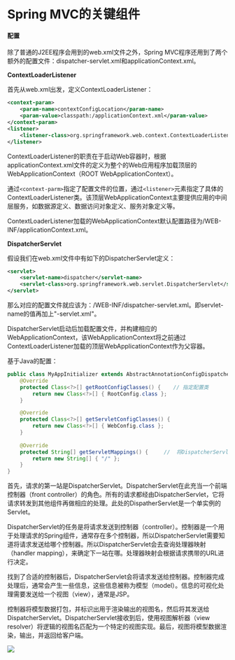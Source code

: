 # Spring MVC的关键组件

#### 配置

除了普通的J2EE程序会用到的web.xml文件之外，Spring MVC程序还用到了两个额外的配置文件：dispatcher-servlet.xml和applicationContext.xml。

**ContextLoaderListener**

首先从web.xml出发，定义ContextLoaderListener：

```xml
<context-param>
	<param-name>contextConfigLocation</param-name>
	<param-value>classpath:/applicationContext.xml</param-value>
</context-param>
<listener>
	<listener-class>org.springframework.web.context.ContextLoaderListener</listener-class>
</listener>
```

ContextLoaderListener的职责在于启动Web容器时，根据applicationContext.xml文件的定义为整个的Web应用程序加载顶层的WebApplicationContext（ROOT WebApplicationContext）。

 通过`<context-parm>`指定了配置文件的位置，通过`<listener>`元素指定了具体的ContextLoaderListener类。该顶层WebApplicationContext主要提供应用的中间层服务，如数据源定义、数据访问对象定义、服务对象定义等。

ContextLoaderListener加载的WebApplicationContext默认配置路径为/WEB-INF/applicationContext.xml。

**DispatcherServlet**

假设我们在web.xml文件中有如下的DispatcherServlet定义：

```xml
<servlet>
	<servlet-name>dispatcher</servlet-name>
    <servlet-class>org.springframework.web.servlet.DispatcherServlet</servlet-class>
</servlet>
```

那么对应的配置文件就应该为：/WEB-INF/dispatcher-servlet.xml。即servlet-name的值再加上"-servlet.xml"。

DispatcherServlet启动后加载配置文件，并构建相应的WebApplicationContext，该WebApplicationContext将之前通过ContextLoaderListener加载的顶层WebApplicationContext作为父容器。

基于Java的配置：

```java
public class MyAppInitializer extends AbstractAnnotationConfigDispatcherServletInitializer {
    @Override
    protected Class<?>[] getRootConfigClasses() {    // 指定配置类
        return new Class<?>[] { RootConfig.class };
    }

    @Override
    protected Class<?>[] getServletConfigClasses() {
        return new Class<?>[] { WebConfig.class };
    }
 
    @Override
    protected String[] getServletMappings() {     //  将DispatcherServlet映射到/
        return new String[] { "/" };
    }
}
```





首先，请求的第一站是DispatcherServlet。DispatcherServlet在此充当一个前端控制器（front controller）的角色。所有的请求都经由DispatcherServlet，它将请求转发到其他组件再做相应的处理。此处的DispatherServlet是一个单实例的Servlet。

DispatcherServlet的任务是将请求发送到控制器（controller）。控制器是一个用于处理请求的Spring组件，通常存在多个控制器，所以DispatcherServlet需要知道将请求发送给哪个控制器。所以DispatcherServlet会去查询处理器映射（handler mapping），来确定下一站在哪。处理器映射会根据请求携带的URL进行决定。

找到了合适的控制器后，DispatcherServlet会将请求发送给控制器。控制器完成处理后，通常会产生一些信息，这些信息被称为模型（model）。信息的可视化处理需要发送给一个视图（view），通常是JSP。

控制器将模型数据打包，并标识出用于渲染输出的视图名，然后将其发送给DispatcherServlet。DispatcherServlet接收到后，使用视图解析器（view resolver）将逻辑的视图名匹配为一个特定的视图实现。最后，视图将模型数据渲染，输出，并返回给客户端。

![](http://oqag5mdvp.bkt.clouddn.com/201804161409_586.jpg)